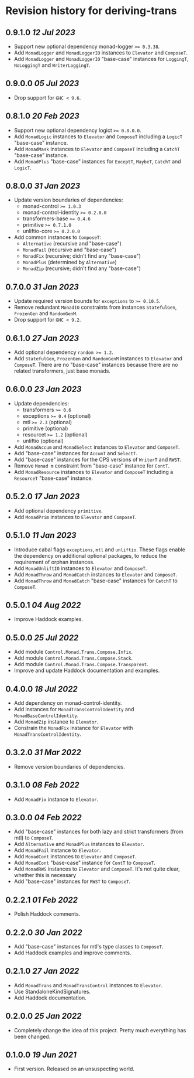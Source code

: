 # Revision history for deriving-trans

## 0.9.1.0 *12 Jul 2023*

* Support new optional dependency monad-logger `>= 0.3.38`.
* Add `MonadLogger` and `MonadLoggerIO` instances to `Elevator` and `ComposeT`.
* Add `MonadLogger` and `MonadLoggerIO` "base-case" instances for `LoggingT`, `NoLoggingT` and `WriterLoggingT`.

## 0.9.0.0 *05 Jul 2023*

* Drop support for `GHC < 9.6`.

## 0.8.1.0 *20 Feb 2023*

* Support new optional dependency logict `>= 0.8.0.0`.
* Add `MonadLogic` instances to `Elevator` and `ComposeT` including a `LogicT` "base-case" instance.
* Add `MonadMask` instances to `Elevator` and `ComposeT` including a `CatchT` "base-case" instance.
* Add `MonadPlus` "base-case" instances for `ExceptT`, `MaybeT`, `CatchT` and `LogicT`.

## 0.8.0.0 *31 Jan 2023*

* Update version boundaries of dependencies:
  - monad-control `>= 1.0.3`
  - monad-control-identity `>= 0.2.0.0`
  - transformers-base `>= 0.4.6`
  - primitive `>= 0.7.1.0`
  - unliftio-core `>= 0.2.0.0`
* Add common instances to `ComposeT`:
  - `Alternative` (recursive and "base-case")
  - `MonadFail` (recursive and "base-case")
  - `MonadFix` (recursive; didn't find any "base-case")
  - `MonadPlus` (determined by `Alternative`)
  - `MonadZip` (recursive; didn't find any "base-case")

## 0.7.0.0 *31 Jan 2023*

* Update required version bounds for `exceptions` to `>= 0.10.5`.
* Remove redundant `MonadIO` constraints from instances `StatefulGen`, `FrozenGen` and `RandomGenM`.
* Drop support for `GHC < 9.2`.

## 0.6.1.0 *27 Jan 2023*

* Add optional dependency `random >= 1.2`.
* Add `StatefulGen`, `FrozenGen` and `RandomGenM` instances to `Elevator` and `ComposeT`.
  There are no "base-case" instances because there are no related transformers, just base monads.

## 0.6.0.0 *23 Jan 2023*

* Update dependencies:
  - transformers `>= 0.6`
  - exceptions `>= 0.4` (optional)
  - mtl `>= 2.3` (optional)
  - primitive (optional)
  - resourcet `>= 1.2` (optional)
  - unliftio (optional)
* Add `MonadAccum` and `MonadSelect` instances to `Elevator` and `ComposeT`.
* Add "base-case" instances for `AccumT` and `SelectT`.
* Add "base-case" instances for the CPS versions of `WriterT` and `RWST`.
* Remove `Monad m` constraint from "base-case" instance for `ContT`.
* Add `MonadResource` instances to `Elevator` and `ComposeT` including a `ResourceT` "base-case" instance.

## 0.5.2.0 *17 Jan 2023*

* Add optional dependency `primitive`.
* Add `MonadPrim` instances to `Elevator` and `ComposeT`.

## 0.5.1.0 *11 Jan 2023*

* Introduce cabal flags `exceptions`, `mtl` and `unliftio`.
  These flags enable the dependency on additional optional packages, to reduce the requirement of orphan instances.
* Add `MonadUnliftIO` instances to `Elevator` and `ComposeT`.
* Add `MonadThrow` and `MonadCatch` instances to `Elevator` and `ComposeT`.
* Add `MonadThrow` and `MonadCatch` "base-case" instances for `CatchT` to `ComposeT`.

## 0.5.0.1 *04 Aug 2022*

* Improve Haddock examples.

## 0.5.0.0 *25 Jul 2022*

* Add module `Control.Monad.Trans.Compose.Infix`.
* Add module `Control.Monad.Trans.Compose.Stack`.
* Add module `Control.Monad.Trans.Compose.Transparent`.
* Improve and update Haddock documentation and examples.

## 0.4.0.0 *18 Jul 2022*

* Add dependency on monad-control-identity.
* Add instances for `MonadTransControlIdentity` and `MonadBaseControlIdentity`.
* Add `MonadZip` instance to `Elevator`.
* Constrain the `MonadFix` instance for `Elevator` with `MonadTransControlIdentity`.

## 0.3.2.0 *31 Mar 2022*

* Remove version boundaries of dependencies.

## 0.3.1.0 *08 Feb 2022*

* Add `MonadFix` instance to `Elevator`.

## 0.3.0.0 *04 Feb 2022*

* Add "base-case" instances for both lazy and strict transformers (from mtl) to `ComposeT`.
* Add `Alternative` and `MonadPlus` instances to `Elevator`.
* Add `MonadFail` instance to `Elevator`.
* Add `MonadCont` instances to `Elevator` and `ComposeT`.
* Add `MonadCont` "base-case" instance for `ContT` to `ComposeT`.
* Add `MonadRWS` instances to `Elevator` and `ComposeT`. It's not quite clear, whether this is necessary
* Add "base-case" instances for `RWST` to `ComposeT`.

## 0.2.2.1 *01 Feb 2022*

* Polish Haddock comments.

## 0.2.2.0 *30 Jan 2022*

* Add "base-case" instances for mtl's type classes to `ComposeT`.
* Add Haddock examples and improve comments.

## 0.2.1.0 *27 Jan 2022*

* Add `MonadTrans` and `MonadTransControl` instances to `Elevator`.
* Use StandaloneKindSignatures.
* Add Haddock documentation.

## 0.2.0.0 *25 Jan 2022*

* Completely change the idea of this project. Pretty much everything has been changed.

## 0.1.0.0 *19 Jun 2021*

* First version. Released on an unsuspecting world.
